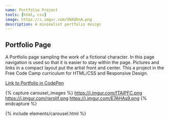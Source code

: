 ```yaml
---
name: Portfolio Project
tools: [html, css]
image: https://i.imgur.com/5N4QhnA.png
description: A minimalist portfolio design
---
```


## Portfolio Page

A Portfolio page sampling the work of a fictional character. In this page navigation is used so that it is easier to stay within the page. Pictures and links in a compact layout put the artist front and center. This a project in the Free Code Camp curriculum for HTML/CSS and Responsive Design.

[Link to Portfolio in CodePen](https://codepen.io/lmldvd/pen/GaELbp)

{% capture carousel_images %}
https://i.imgur.com/fTAIPFC.png
https://i.imgur.com/rproIjf.png
https://i.imgur.com/E7AHAs9.png
{% endcapture %}

{% include elements/carousel.html %}

